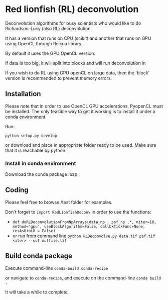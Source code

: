 # Red lionfish (RL) deconvolution

Deconvolution algorithms for busy scientists who would like to do Richardson-Lucy (also RL) deconvolution.

It has a version that runs on CPU (scikit) and another that runs on GPU using OpenCL through Reikna library.

By default it uses the GPU OpenCL version.

If data is too big, it will split into blocks and will run deconvolution in 

If you wish to do RL using GPU openCL on large data, then the 'block' version is recommended to prevent memory errors.

## Installation

Please note that in order to use OpenCL GPU accelerations, PyopenCL must be installed.
The only feasible way to get it working is to install it under a conda environment.

Run:

`python setup.py develop`

or download and place in appropriate folder ready to be used. Make sure that it is reachable by python.

### Install in conda environment

Download the conda package .bzp

## Coding

Please feel free to browse /test folder for examples.

Don't forget to `import RedLionfishDeconv` in order to use the functions:

- `def doRLDeconvolutionFromNpArrays(data_np , psf_np ,*, niter=10, method='gpu', useBlockAlgorithm=False, callbkTickFunc=None, resAsUint8 = False) `
- or run from command line `python RLDeconvolve.py data.tif psf.tif <iter> --out outfile.tif `

## Build conda package

Execute command-line `conda-build conda-recipe`

or navigate to `conda-recipe`, and execute on the command-line `conda build .`

It will take a while to complete.
